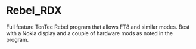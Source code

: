 # Rebel_RDX

Full feature TenTec Rebel program that allows FT8 and similar modes.  Best with a Nokia display and a couple of hardware mods as noted in the program.
